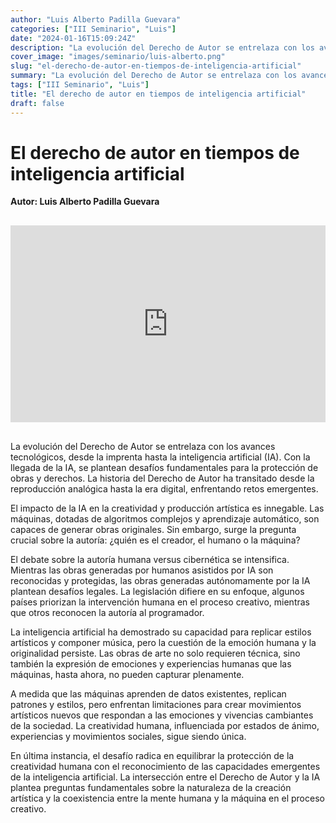 ```yaml
---
author: "Luis Alberto Padilla Guevara"
categories: ["III Seminario", "Luis"]
date: "2024-01-16T15:09:24Z"
description: "La evolución del Derecho de Autor se entrelaza con los avances tecnológicos, desde la imprenta hasta la inteligencia artificial (IA). Con la llegada de la IA, se plantean desafíos fundamentales para la protección de obras y derechos. La historia del Derecho de Autor ha transitado desde la reproducción analógica hasta la era digital, enfrentando retos emergentes."
cover_image: "images/seminario/luis-alberto.png"
slug: "el-derecho-de-autor-en-tiempos-de-inteligencia-artificial"
summary: "La evolución del Derecho de Autor se entrelaza con los avances tecnológicos, desde la imprenta hasta la inteligencia artificial (IA). Con la llegada de la IA, se plantean desafíos fundamentales para la protección de obras y derechos. La historia del Derecho de Autor ha transitado desde la reproducción analógica hasta la era digital, enfrentando retos emergentes."
tags: ["III Seminario", "Luis"]
title: "El derecho de autor en tiempos de inteligencia artificial"
draft: false
---
```


# El derecho de autor en tiempos de inteligencia artificial

<div style="display: flex; justify-content: flex-start; font-weight: bold; margin-bottom: 30px;"> 
Autor: Luis Alberto Padilla Guevara
</div>

<div style="display: flex; justify-content: center; margin-bottom: 30px;">
<iframe width="560" height="315" src="https://www.youtube.com/embed/YpiTkh1Yzdc?si=Dx_toBgRmfzh429G" title="YouTube video player" frameborder="0" allow="accelerometer; autoplay; clipboard-write; encrypted-media; gyroscope; picture-in-picture; web-share" allowfullscreen></iframe>
</div>

La evolución del Derecho de Autor se entrelaza con los avances tecnológicos, desde la imprenta hasta la inteligencia artificial (IA). Con la llegada de la IA, se plantean desafíos fundamentales para la protección de obras y derechos. La historia del Derecho de Autor ha transitado desde la reproducción analógica hasta la era digital, enfrentando retos emergentes.

El impacto de la IA en la creatividad y producción artística es innegable. Las máquinas, dotadas de algoritmos complejos y aprendizaje automático, son capaces de generar obras originales. Sin embargo, surge la pregunta crucial sobre la autoría: ¿quién es el creador, el humano o la máquina?

El debate sobre la autoría humana versus cibernética se intensifica. Mientras las obras generadas por humanos asistidos por IA son reconocidas y protegidas, las obras generadas autónomamente por la IA plantean desafíos legales. La legislación difiere en su enfoque, algunos países priorizan la intervención humana en el proceso creativo, mientras que otros reconocen la autoría al programador.

La inteligencia artificial ha demostrado su capacidad para replicar estilos artísticos y componer música, pero la cuestión de la emoción humana y la originalidad persiste. Las obras de arte no solo requieren técnica, sino también la expresión de emociones y experiencias humanas que las máquinas, hasta ahora, no pueden capturar plenamente.

A medida que las máquinas aprenden de datos existentes, replican patrones y estilos, pero enfrentan limitaciones para crear movimientos artísticos nuevos que respondan a las emociones y vivencias cambiantes de la sociedad. La creatividad humana, influenciada por estados de ánimo, experiencias y movimientos sociales, sigue siendo única.

En última instancia, el desafío radica en equilibrar la protección de la creatividad humana con el reconocimiento de las capacidades emergentes de la inteligencia artificial. La intersección entre el Derecho de Autor y la IA plantea preguntas fundamentales sobre la naturaleza de la creación artística y la coexistencia entre la mente humana y la máquina en el proceso creativo.
